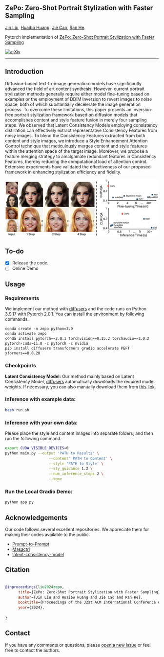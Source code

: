 
## ZePo: Zero-Shot Portrait Stylization with Faster Sampling
[Jin Liu](https://github.com/liujin112), [Huaibo Huang](https://scholar.google.com/citations?user=XMvLciUAAAAJ&hl=en&oi=sra), [Jie Cao](https://scholar.google.com/citations?user=lPLM5oMAAAAJ&hl=en), [Ran He](https://scholar.google.com/citations?user=ayrg9AUAAAAJ&hl=en&oi=sra).

Pytorch implementation of [ZePo: Zero-Shot Portrait Stylization with Faster Sampling](https://arxiv.org/abs/2408.05492)


[![arXiv](https://img.shields.io/badge/ArXiv-2408.05492-brightgreen)](https://arxiv.org/abs/2408.05492) 


---

## Introduction

Diffusion-based text-to-image generation models have significantly advanced the field of art content synthesis. However, current portrait stylization methods generally require either model fine-tuning based on examples or the employment of DDIM Inversion to revert images to noise space, both of which substantially decelerate the image generation process. To overcome these limitations, this paper presents an inversion-free portrait stylization framework based on diffusion models that accomplishes content and style feature fusion in merely four sampling steps. We observed that Latent Consistency Models employing consistency distillation can effectively extract representative Consistency Features from noisy images. To blend the Consistency Features extracted from both content and style images, we introduce a Style Enhancement Attention Control technique that meticulously merges content and style features within the attention space of the target image. Moreover, we propose a feature merging strategy to amalgamate redundant features in Consistency Features, thereby reducing the computational load of attention control. Extensive experiments have validated the effectiveness of our proposed framework in enhancing stylization efficiency and fidelity.

![](./diagrams/teasers.png)

## To-do

- [x] Release the code.
- [ ] Online Demo

## Usage

### Requirements
We implement our method with [diffusers](https://github.com/huggingface/diffusers) and the code runs on Python 3.9.17 with Pytorch 2.0.1. You can install the environment by following commands.

```base
conda create -n zepo python=3.9
conda activate zepo
conda install pytorch==2.0.1 torchvision==0.15.2 torchaudio==2.0.2 pytorch-cuda=11.8 -c pytorch -c nvidia
pip install diffusers transformers gradio accelerate PEFT xformers==0.0.20
```


### Checkpoints

**Latent Consistency Model:**
Our method mainly based on Latent Consistency Model, [diffusers](https://github.com/huggingface/diffusers) automatically downloads the required model weights. If necessary, you can also manually download them from [this link](https://huggingface.co/SimianLuo/LCM_Dreamshaper_v7).


### Inference with example data:

```bash
bash run.sh
```

### Inference with your own data:
Please place the style and content images into separate folders, and then run the following command.

```bash
export CUDA_VISIBLE_DEVICES=0
python main.py --output 'PATH to Results' \
                    --content' PATH to Content' \
                    --style 'PATH to Style' \
                    --sty_guidance 1.2 \
                    --num_inference_steps 2 \
                    --tome
```

### Run the Local Gradio Demo:
```bash
python app.py
```




## Acknowledgements
Our code follows several excellent repositories. We appreciate them for making their codes available to the public.
- [Prompt-to-Prompt](https://github.com/google/prompt-to-prompt)
- [Masactrl](https://github.com/TencentARC/MasaCtrl)
- [latent-consistency-model](https://github.com/luosiallen/latent-consistency-model)


## Citation

```bibtex

@inproceedings{liu2024zepo,
      title={ZePo: Zero-Shot Portrait Stylization with Faster Sampling}, 
      author={Jin Liu and Huaibo Huang and Jie Cao and Ran He},
      booktitle={Proceedings of the 32st ACM International Conference on Multimedia (ACM MM)},
      year={2024},
      
}
```


## Contact

If you have any comments or questions, please [open a new issue](https://github.com/liujin112/PortraitDiffusion/issues/new/choose) or feel free to contact the authors.